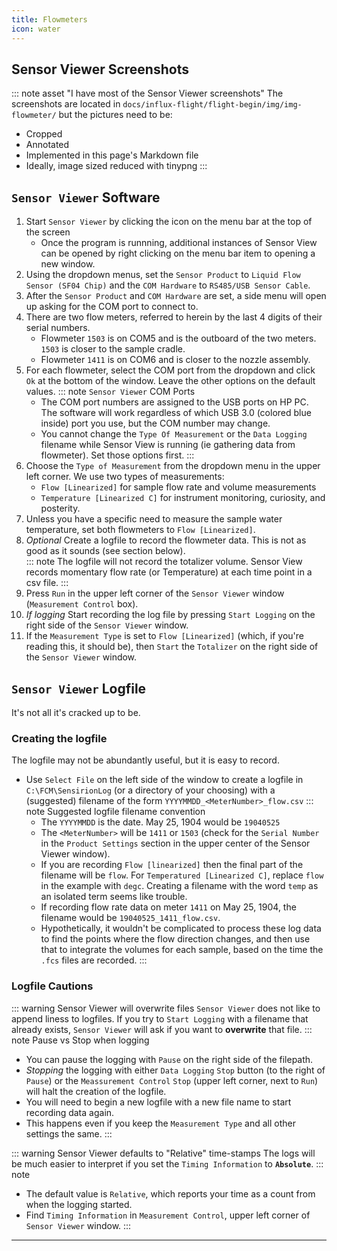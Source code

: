 ```yaml
---
title: Flowmeters
icon: water
---
```





## Sensor Viewer Screenshots

::: note asset "I have most of the Sensor Viewer screenshots"
The screenshots are located in `docs/influx-flight/flight-begin/img/img-flowmeter/` but the pictures need to be:
-   Cropped
-   Annotated
-   Implemented in this page's Markdown file
-   Ideally, image sized reduced with tinypng
:::

## `Sensor Viewer` Software

1.  Start `Sensor Viewer` by clicking the icon on the menu bar at the top of the screen
    -   Once the program is runnning, additional instances of Sensor View can be opened by right clicking on the menu bar item to opening a new window. 
1.  Using the dropdown menus, set the `Sensor Product` to `Liquid Flow Sensor (SF04 Chip)` and the `COM Hardware` to `RS485/USB Sensor Cable`.
2.  After the `Sensor Product` and `COM Hardware` are set, a side menu will open up asking for the COM port to connect to.
3.  There are two flow meters, referred to herein by the last 4 digits of their serial numbers.
    -   Flowmeter `1503` is on COM5 and is the outboard of the two meters. `1503` is closer to the sample cradle.
    -   Flowmeter `1411` is on COM6 and is closer to the nozzle assembly. 
4.  For each flowmeter, select the COM port from the dropdown and click `Ok` at the bottom of the window. Leave the other options on the default values.
    ::: note `Sensor Viewer` COM Ports
    -   The COM port numbers are assigned to the USB ports on HP PC. The software will work regardless of which USB 3.0 (colored blue inside) port you use, but the COM number may change.
    -   You cannot change the `Type Of Measurement` or the `Data Logging` filename while Sensor View is running (ie gathering data from flowmeter). Set those options first.
    :::
1.  Choose the `Type of Measurement` from the dropdown menu in the upper left corner. We use two types of measurements:
    -   `Flow [Linearized]` for sample flow rate and volume measurements 
    -   `Temperature [Linearized C]` for instrument monitoring, curiosity, and posterity.
2.  Unless you have a specific need to measure the sample water temperature, set both flowmeters to `Flow [Linearized]`.
3.  *Optional* Create a logfile to record the flowmeter data. This is not as good as it sounds (see section below).  
    ::: note The logfile will not record the totalizer volume.
    Sensor View records momentary flow rate (or Temperature) at each time point in a csv file.
    :::
1.  Press `Run` in the upper left corner of the `Sensor Viewer` window (`Measurement Control`  box).
2.  *If logging* Start recording the log file by pressing `Start Logging` on the right side of the `Sensor Viewer` window.
3.  If the `Measurement Type` is set to `Flow [Linearized]` (which, if you're reading this, it should be), then `Start` the `Totalizer` on the right side of the `Sensor Viewer` window.


## `Sensor Viewer` Logfile

It's not all it's cracked up to be.

### Creating the logfile

The logfile may not be abundantly useful, but it is easy to record.
-   Use `Select File` on the left side of the window to create a logfile in `C:\FCM\SensirionLog` (or a directory of your choosing) with a (suggested) filename of the form `YYYYMMDD_<MeterNumber>_flow.csv`
    ::: note Suggested logfile filename convention
    -   The `YYYYMMDD` is the date. May 25, 1904 would be `19040525`
    -   The `<MeterNumber>` will be `1411` or `1503` (check for the `Serial Number` in the `Product Settings` section in the upper center of the Sensor Viewer window). 
    -   If you are recording `Flow [linearized]` then the final part of the filename will be `flow`. For `Temperatured [Linearized C]`, replace `flow` in the example with `degc`. Creating a filename with the word `temp` as an isolated term seems like trouble.
    -   If recording flow rate data on meter `1411` on May 25, 1904, the filename would be `19040525_1411_flow.csv`.
    -   Hypothetically, it wouldn't be complicated to process these log data to find the points where the flow direction changes, and then use that to integrate the volumes for each sample, based on the time the `.fcs` files are recorded.
    :::


### Logfile Cautions

::: warning Sensor Viewer will overwrite files
`Sensor Viewer` does not like to append liness to logfiles. If you try to `Start Logging` with a filename that already exists, `Sensor Viewer` will ask if you want to **overwrite** that file.
::: note Pause vs Stop when logging
-   You can pause the logging with `Pause` on the right side of the filepath. 
-   *Stopping* the logging with either `Data Logging`  `Stop` button (to the right of `Pause`) or the `Meassurement Control` `Stop` (upper left corner, next to `Run`) will halt the creation of the logfile. 
-   You will need to begin a new logfile with a new file name to start recording data again. 
-   This happens even if you keep the `Measurement Type` and all other settings the same.
:::
    
::: warning Sensor Viewer defaults to "Relative" time-stamps
The logs will be much easier to interpret if you set the `Timing Information` to **`Absolute`**. 
::: note
-   The default value is `Relative`, which reports your time as a count from when the logging started.
-   Find `Timing Information` in `Measurement Control`, upper left corner of `Sensor Viewer` window.
:::

---

### 
    

